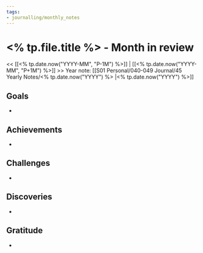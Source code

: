 ```yaml
---
tags:
- journalling/monthly_notes
---
```


# <% tp.file.title %> - Month in review
<< [[<% tp.date.now("YYYY-MM", "P-1M") %>]] | [[<% tp.date.now("YYYY-MM", "P+1M") %>]] >>
Year note: [[S01 Personal/040-049 Journal/45 Yearly Notes/<% tp.date.now("YYYY") %> |<% tp.date.now("YYYY") %>]]

## Goals
- 

## Achievements
- 

## Challenges
- 

## Discoveries
- 

## Gratitude
- 

